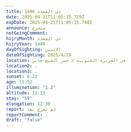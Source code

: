 ```yaml
---
title: ذي القعدة 1446
date: 2025-04-21T11:05:15.719Z
expDate: 2025-04-21T11:05:15.740Z
announce: ستخرج
notGoingComment: .
hijryMonth: ذي القعدة
hijryYear: 1446
dayOfSighting: الاثنين
dateOfSighting: 2025/4/28
location: في الجزيرة الجنوبية / جسر الشيخ جابر
location2: .
location3: .
sunset: 6:22
age: 15:52
illumination: "1.2"
altitude: 11:33
stay: "59"
elongation: 12:30
report: لم تخرج بعد
reportComment: .
draft: "false"
---
```

